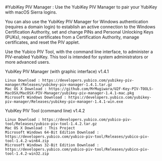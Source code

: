 #YubiKey PIV Manager :
Use the YubiKey PIV Manager to pair your YubiKey with macOS Sierra logins.

You can also use the YubiKey PIV Manager for Windows authentication (requires a domain login) to establish an active connection to the Windows Certification Authority, set and change PINs and Personal Unlocking Keys (PUKs), request certificates from a Certification Authority, manage certificates, and reset the PIV applet.

Use the Yubico PIV Tool, with the command line interface, to administer a PIV-enabled YubiKey. This tool is intended for system administrators or more advanced users.

YubiKey PIV Manager (with graphic interface) v1.4.1

    Linux Download : https://developers.yubico.com/yubikey-piv-manager/Releases/yubikey-piv-manager-1.4.1.tar.gz
    Mac OS X Download : https://github.com/MrMugiwara/U2F-Key-PIV-TOOLS-MacOSX/MacOSX-PIV-Manager/yubikey-piv-manager-1.4.1-mac.pkg
    Microsoft Windows Download : https://developers.yubico.com/yubikey-piv-manager/Releases/yubikey-piv-manager-1.4.1-win.exe

YubiKey PIV Tool (command line) v1.4.2

    Linux Download : https://developers.yubico.com/yubico-piv-tool/Releases/yubico-piv-tool-1.4.2.tar.gz
    Mac OS X Download : This Project
    Microsoft Windows 64-Bit Edition Download : https://developers.yubico.com/yubico-piv-tool/Releases/yubico-piv-tool-1.4.2-win64.zip
    Microsoft Windows 32-Bit Edition Download : https://developers.yubico.com/yubico-piv-tool/Releases/yubico-piv-tool-1.4.2-win32.zip

